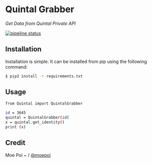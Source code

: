 # Quintal Grabber

*Get Data from Quintal Private API*

[![pipeline status](https://gitlab.com/moepoi/Quintal-Grabber/badges/master/pipeline.svg)](https://gitlab.com/moepoi/Quintal-Grabber/-/commits/master)

## Installation

Installation is simple. It can be installed from pip using the following command:
```sh
$ pip3 install -r requirements.txt
```

## Usage

```sh
from Quintal import QuintalGrabber

id = 3645
quintal = QuintalGrabber(id)
x = quintal.get_identity()
print (x)
```

## Credit

Moe Poi ~ / [@moepoi](https://github.com/moepoi)
